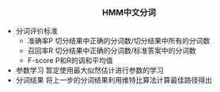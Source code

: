 ### <center>HMM中文分词</center>
- 分词评价标准
   - 准确率P
    切分结果中正确的分词数/切分结果中所有的分词数
   - 召回率R
    切分结果中正确的分词数/标准答案中的分词数
   - F-score
    P和R的调和平均值     
- 参数学习
    暂定使用最大似然估计进行参数的学习
- 分词结果
    将上一步的分词结果利用维特比算法计算最佳路径得出